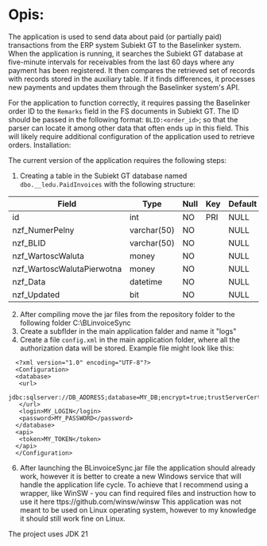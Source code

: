 # Opis:
The application is used to send data about paid (or partially paid) transactions from the ERP system Subiekt GT to the Baselinker system. When the application is running, it searches the Subiekt GT database at five-minute intervals for receivables from the last 60 days where any payment has been registered. It then compares the retrieved set of records with records stored in the auxiliary table. If it finds differences, it processes new payments and updates them through the Baselinker system's API.

For the application to function correctly, it requires passing the Baselinker order ID to the `Remarks` field in the FS documents in Subiekt GT. The ID should be passed in the following format: `BLID:<order_id>`; so that the parser can locate it among other data that often ends up in this field. This will likely require additional configuration of the application used to retrieve orders.
Installation:

The current version of the application requires the following steps:

1. Creating a table in the Subiekt GT database named `dbo.__ledu.PaidInvoices` with the following structure:

| Field | Type | Null | Key | Default | Extra |
|---|---|---|---|---|---|
| id | int | NO | PRI | NULL | auto_increment |
| nzf_NumerPelny | varchar(50) | NO |  | NULL |  |
| nzf_BLID | varchar(50)  | NO   |     | NULL    |                |
| nzf_WartoscWaluta | money        | NO   |     | NULL    |                |
| nzf_WartoscWalutaPierwotna| money        | NO   |     | NULL    |                |
| nzf_Data    | datetime     | NO   |     | NULL    |                |
| nzf_Updated | bit          | NO   |     | NULL    |                |



2. After compiling move the jar files from the repository folder to the following folder C:\BLinvoiceSync
3. Create a subflder in the main application falder and name it "logs"
4. Create a file `config.xml` in the main application folder, where all the authorization data will be stored. Example file might look like this:
 ```
   <?xml version="1.0" encoding="UTF-8"?>
   <Configuration>
   <database>
    <url>
    jdbc:sqlserver://DB_ADDRESS;database=MY_DB;encrypt=true;trustServerCertificate=true
    </url>
    <login>MY_LOGIN</login>
    <password>MY_PASSWORD</password>
   </database>
   <api>
    <token>MY_TOKEN</token>
   </api>
   </Configuration>
```
6. After launching the BLinvoiceSync.jar file the application should already work, however it is better to create a new Windows service that will handle the application life cycle. To achieve that I recommend using a wrapper, like WinSW - you can find required files and instruction how to use it here ttps://github.com/winsw/winsw
This application was not meant to be used on Linux operating system, however to my knowledge it should still work fine on Linux.

The project uses JDK 21
